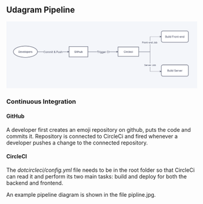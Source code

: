 ## Udagram Pipeline

![Pipeline](pipeline.png)

### Continuous Integration
#### GitHub
A developer first creates an emoji repository on github, puts the code and commits it.
Repository is connected to CircleCi and fired whenever a developer pushes a change to the connected repository.

#### CircleCI
The *dotcircleci/config.yml* file needs to be in the root folder so that CircleCi can read it and perform its two main tasks: build and deploy for both the backend and frontend.

An example pipeline diagram is shown in the file pipline.jpg.

